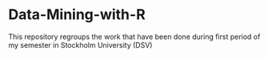 # Data-Mining-with-R
This repository regroups the work that have been done during first period of my semester in Stockholm University (DSV)
